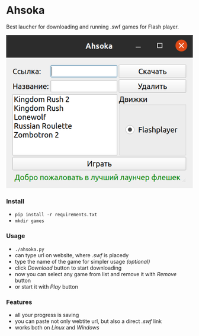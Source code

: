 # Ahsoka
Best laucher for downloading and running .swf games for Flash player.

![image](https://github.com/Gornak40/ahsoka/raw/master/examples/intro.png)
### Install
* ```pip install -r requirements.txt```
* ```mkdir games```
### Usage
* ```./ahsoka.py```
* can type url on website, where *.swf* is placedy
* type the name of the game for simpler usage *(optional)*
* click *Download* button to start downloading
* now you can select any game from list and remove it with *Remove* button
* or start it with *Play* button
### Features
* all your progress is saving
* you can paste not only webtite url, but also a direct *.swf* link
* works both on *Linux* and *Windows*